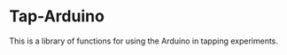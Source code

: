 Tap-Arduino
===========

This is a library of functions for using the Arduino in tapping experiments.
